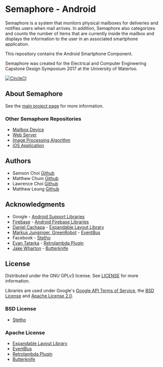 # Semaphore - Android

Semaphore is a system that monitors physical mailboxes for deliveries and notifies users when mail arrives. In addition, Semaphore also categorizes and counts the number of items that are currently inside the mailbox and displays the information to the user in an associated smartphone application.  

This repository contains the Android Smartphone Component.

Semaphore was created for the Electrical and Computer Engineering Capstone Design Symposium 2017 at the University of Waterloo.

[![CircleCI](https://circleci.com/gh/shlchoi/semaphore-android.svg?style=svg&circle-token=cbed7a3c4f3cdd5a531b9cfe97c04a9fe6c26f24)](https://circleci.com/gh/shlchoi/semaphore-android)


## About Semaphore
See the [main project page](https://shlchoi.github.io/semaphore) for more information.

### Other Semaphore Repositories
* [Mailbox Device](https://github.com/shlchoi/semaphore-mailbox)
* [Web Server](https://github.com/shlchoi/semaphore-server)
* [Image Processing Algorithm](https://github.com/mattcwc/semaphore-raspi)
* [iOS Application](https://github.com/shlchoi/semaphore-ios)


## Authors

* Samson Choi 	[Github](https://github.com/shlchoi)
* Matthew Chum 	[Github](https://github.com/mattcwc)
* Lawrence Choi	[Github](https://github.com/l2choi)
* Matthew Leung [Github](https://github.com/mshleung)


## Acknowledgments
* Google - [Android Support Libraries](https://developer.android.com/topic/libraries/support-library/index.html)
* [Firebase](https://firebase.google.com) - [Android Firebase Libraries](https://firebase.google.com/docs/android/)
* [Daniel Cachapa](https://github.com/cachapa) - [Expandable Layout Library](https://github.com/cachapa/ExpandableLayout)
* [Markus Junginger, GreenRobot](http://greenrobot.org/) - [EventBus](http://greenrobot.org/eventbus/)
* Facebook - [Stetho](http://facebook.github.io/stetho/)
* [Evan Tatarka](https://github.com/evant) - [Retrolambda Plugin](https://github.com/evant/gradle-retrolambda)
* [Jake Wharton](https://github.com/JakeWharton) - [Butterknife](http://jakewharton.github.io/butterknife/)


## License

Distributed under the GNU GPLv3 license. See [LICENSE](https://github.com/shlchoi/semaphore-android/blob/master/LICENSE) for more information.

Libraries are used under Google's [Google API Terms of Service](https://developers.google.com/terms/), the [BSD License]() and [Apache License 2.0](http://www.apache.org/licenses/LICENSE-2.0.html).

### BSD License
* [Stetho](http://facebook.github.io/stetho/)

### Apache License
* [Expandable Layout Library](https://github.com/cachapa/ExpandableLayout)
* [EventBus](http://greenrobot.org/eventbus/)
* [Retrolambda Plugin](https://github.com/evant/gradle-retrolambda)
* [Butterknife](http://jakewharton.github.io/butterknife/)
